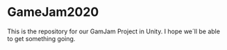 # GameJam2020
This is the repository for our GamJam Project in Unity. I hope we´ll be able to get something going.
